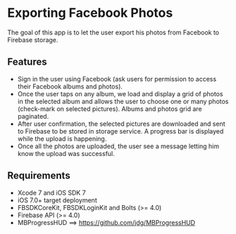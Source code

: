 # Exporting Facebook Photos
The goal of this app is to let the user export his photos from Facebook to Firebase storage.

## Features
* Sign in the user using Facebook (ask users for permission to access their Facebook albums and photos).
* Once the user taps on any album, we load and display a grid of photos in the selected album and allows the user to choose one or many photos (check-mark on selected pictures). Albums and photos grid are paginated.
* After user confirmation, the selected pictures are downloaded and sent to Firebase to be stored in storage service. A progress bar is displayed while the upload is happening.
* Once all the photos are uploaded, the user see a message letting him know the upload was successful.

## Requirements
* Xcode 7 and iOS SDK 7
* iOS 7.0+ target deployment
* FBSDKCoreKit, FBSDKLoginKit and Bolts (>= 4.0)
* Firebase API (>= 4.0)
* MBProgressHUD ==> https://github.com/jdg/MBProgressHUD
